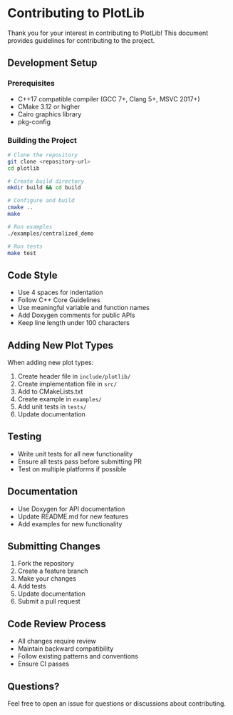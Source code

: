 # Contributing to PlotLib

Thank you for your interest in contributing to PlotLib! This document provides guidelines for contributing to the project.

## Development Setup

### Prerequisites

- C++17 compatible compiler (GCC 7+, Clang 5+, MSVC 2017+)
- CMake 3.12 or higher
- Cairo graphics library
- pkg-config

### Building the Project

```bash
# Clone the repository
git clone <repository-url>
cd plotlib

# Create build directory
mkdir build && cd build

# Configure and build
cmake ..
make

# Run examples
./examples/centralized_demo

# Run tests
make test
```

## Code Style

- Use 4 spaces for indentation
- Follow C++ Core Guidelines
- Use meaningful variable and function names
- Add Doxygen comments for public APIs
- Keep line length under 100 characters

## Adding New Plot Types

When adding new plot types:

1. Create header file in `include/plotlib/`
2. Create implementation file in `src/`
3. Add to CMakeLists.txt
4. Create example in `examples/`
5. Add unit tests in `tests/`
6. Update documentation

## Testing

- Write unit tests for all new functionality
- Ensure all tests pass before submitting PR
- Test on multiple platforms if possible

## Documentation

- Use Doxygen for API documentation
- Update README.md for new features
- Add examples for new functionality

## Submitting Changes

1. Fork the repository
2. Create a feature branch
3. Make your changes
4. Add tests
5. Update documentation
6. Submit a pull request

## Code Review Process

- All changes require review
- Maintain backward compatibility
- Follow existing patterns and conventions
- Ensure CI passes

## Questions?

Feel free to open an issue for questions or discussions about contributing. 